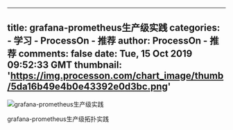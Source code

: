 
---
title: grafana-prometheus生产级实践
categories: 
    - 学习
    - ProcessOn - 推荐
author: ProcessOn - 推荐
comments: false
date: Tue, 15 Oct 2019 09:52:33 GMT
thumbnail: 'https://img.processon.com/chart_image/thumb/5da16b49e4b0e43392e0d3bc.png'
---

<div>   
<img class="thumb" alt="grafana-prometheus生产级实践" src="https://img.processon.com/chart_image/thumb/5da16b49e4b0e43392e0d3bc.png" referrerpolicy="no-referrer">
<p>grafana-prometheus生产级拓扑实践</p>  
</div>
            